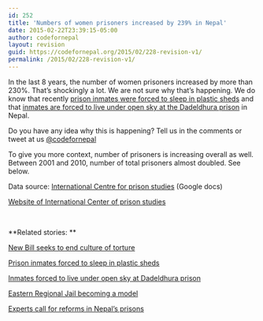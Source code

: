 ```yaml
---
id: 252
title: 'Numbers of women prisoners increased by 239% in Nepal'
date: 2015-02-22T23:39:15-05:00
author: codefornepal
layout: revision
guid: https://codefornepal.org/2015/02/228-revision-v1/
permalink: /2015/02/228-revision-v1/
---
```

In the last 8 years, the number of women prisoners increased by more than 230%. That’s shockingly a lot. We are not sure why that’s happening. We do know that recently <a href="http://www.ekantipur.com/2015/01/08/national/prison-inmates-forced-to-sleep-in-plastic-sheds/400055.html" target="_blank">prison inmates were forced to sleep in plastic sheds</a> and that <a href="http://www.ekantipur.com/2014/12/11/national/inmates-forced-to-live-under-open-sky-at-dadeldhura-prison/398862.html" target="_blank">inmates are forced to live under open sky at the Dadeldhura prison</a> in Nepal.



Do you have any idea why this is happening? Tell us in the comments or tweet at us <a href="http://twitter.com/codefornepal" target="_blank">@codefornepal</a>

To give you more context, number of prisoners is increasing overall as well. Between 2001 and 2010, number of total prisoners almost doubled. See below.



Data source: <a href="https://docs.google.com/spreadsheets/d/1mE514ye1EAOqxO2xiWTmdqhPpoxR9nAst03Gc4r9dvg/pubhtml" target="_blank">International Centre for prison studies</a> (Google docs)

<a href="http://www.prisonstudies.org/country/nepal#news" target="_blank">Website of International Center of prison studies</a>

&nbsp;

**Related stories: **

[New Bill seeks to end culture of torture](http://www.thehimalayantimes.com/fullNews.php?headline=Bill%20seeks%20to%20end%20culture%20of%20torture%20&NewsID=441280)

[Prison inmates forced to sleep in plastic sheds](http://www.ekantipur.com/2015/01/08/national/prison-inmates-forced-to-sleep-in-plastic-sheds/400055.html)

[Inmates forced to live under open sky at Dadeldhura prison](http://www.ekantipur.com/2014/12/11/national/inmates-forced-to-live-under-open-sky-at-dadeldhura-prison/398862.html)

[Eastern Regional Jail becoming a model](http://www.thehimalayantimes.com/fullNews.php?headline=Eastern%20Regional%20Jail%20becoming%20a%20model&NewsID=436443)

[Experts call for reforms in Nepal&#8217;s prisons](http://shanghaidaily.com/article/article_xinhua.aspx?id=251730)